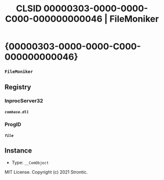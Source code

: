 ﻿---
title: "CLSID 00000303-0000-0000-C000-000000000046 | FileMoniker"
excerpt: What is COM-Object CLSID 00000303-0000-0000-C000-000000000046?
---

# {00000303-0000-0000-C000-000000000046}

### `FileMoniker`

## Registry


### InprocServer32

##### `combase.dll`

### ProgID

##### `file`

## Instance

* Type: `__ComObject`

MIT License. Copyright (c) 2021 Strontic.


